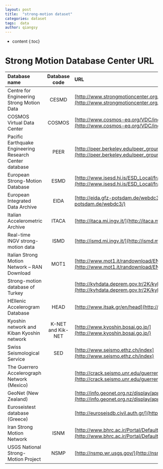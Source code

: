 ```yaml
---
layout: post
title:  "strong-motion dataset"
categories: dataset
tags:  data
author: qiangsy
---
```


* content
{:toc}

# **Strong Motion Database Center URL**

| Database name | Database code | URL  |
| :--------- | :----:  | :---- |
| Centre for Engineering Strong Motion Data |CESMD| [http://www.strongmotioncenter.org/](http://www.strongmotioncenter.org/)   |
| COSMOS Virtual Data Center |COSMOS| [http://www.cosmos-eq.org/VDC/index.html](http://www.cosmos-eq.org/VDC/index.html) |
| Pacific Earthquake Engineering Research Center database|PEER|  [http://peer.berkeley.edu/peer_ground_motion_database](http://peer.berkeley.edu/peer_ground_motion_database) |
| European Strong-Motion Database| ESMD| [http://www.isesd.hi.is/ESD_Local/frameset.htm](http://www.isesd.hi.is/ESD_Local/frameset.htm) |
| European Integrated Data Archive|  EIDA|  [http://eida.gfz-potsdam.de/webdc3/](http://eida.gfz-potsdam.de/webdc3/) |
| Italian Accelerometric Archive | ITACA| [http://itaca.mi.ingv.it/](http://itaca.mi.ingv.it/) |
| Real-time INGV strong- motion data |  ISMD|  [http://ismd.mi.ingv.it/](http://ismd.mi.ingv.it/) |
| Italian Strong Motion Network – RAN Download | MOT1 |  [http://www.mot1.it/randownload/EN/index.php](http://www.mot1.it/randownload/EN/index.php) |
| Strong-motion database of Turkey | | [http://kyhdata.deprem.gov.tr/2K/kyhdata_v4.php](http://kyhdata.deprem.gov.tr/2K/kyhdata_v4.php) |
| HEllenic Accelerogram Database| HEAD|  [http://www.itsak.gr/en/head](http://www.itsak.gr/en/head) |
| Kyoshin network and Kiban Kyoshin network |  K-NET and Kik-NET |[http://www.kyoshin.bosai.go.jp/](http://www.kyoshin.bosai.go.jp/) |
| Swiss Seismological Service | SED | [http://www.seismo.ethz.ch/index](http://www.seismo.ethz.ch/index) |
| The Guerrero Accelerograph Network (Mexico) | | [http://crack.seismo.unr.edu/guerrero/description.html](http://crack.seismo.unr.edu/guerrero/description.html) |
| GeoNet (New Zealand) | |  [http://info.geonet.org.nz/display/appdata/Applications+and+Data](http://info.geonet.org.nz/display/appdata/Applications+and+Data) |
| Euroseistest database (Greece)|   | [http://euroseisdb.civil.auth.gr/](http://euroseisdb.civil.auth.gr/) |
| Iran Strong Motion Network | ISNM | [http://www.bhrc.ac.ir/Portal/Default.aspx?tabid=635](http://www.bhrc.ac.ir/Portal/Default.aspx?tabid=635) |
| USGS National Strong- Motion Project |NSMP | [http://nsmp.wr.usgs.gov/](http://nsmp.wr.usgs.gov/) |


